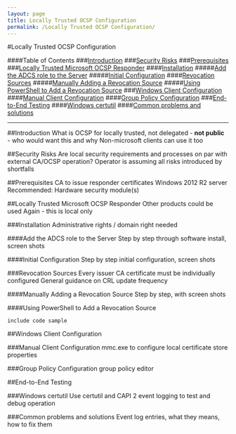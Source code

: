 ```yaml
---
layout: page
title: Locally Trusted OCSP Configuration
permalink: /Locally Trusted OCSP Configuration/
---
```

#Locally Trusted OCSP Configuration

####Table of Contents
###[Introduction](#Introduction-1)
###[Security Risks](#Security-Risks-1)
###[Prerequisites](#Prerequisites-1)
###[Locally Trusted Microsoft OCSP Responder](#Locally-Trusted-Microsoft-OCSP-Responder-1)
####[Installation](#Installation-1)
#####[Add the ADCS role to the Server](#Add-the-ADCS-role-to-the-Server-1)
#####[Initial Configuration](#Initial-Configuration-1)
####[Revocation Sources](#Revocation-Sources-1)
#####[Manually Adding a Revocation Source](#Manually-Adding-a-Revocation-Source-1)
#####[Using PowerShell to Add a Revocation Source](#Using-PowerShell-to-Add-a-Revocation-Source-1)
###[Windows Client Configuration](#Windows-Client-Configuration-1)
####[Manual Client Configuration](#Manual-Client-Configuration-1)
####[Group Policy Configuration](#Group-Policy-Configuration-1)
###[End-to-End Testing](#End-to-End-Testing-1)
####[Windows certutil](#Windows-certutil-1)
####[Common problems and solutions](#Common-problems-and-solutions-1)

----------

##Introduction
What is OCSP
for locally trusted, not delegated - **not public** - who would want this and why
Non-microsoft clients can use it too

##Security Risks
Are local security requirements and processes on par with external CA/OCSP operation?
Operator is assuming all risks introduced by shortfalls

##Prerequisites
CA to issue responder certificates
Windows 2012 R2 server
Recommended: Hardware security module(s)

##Locally Trusted Microsoft OCSP Responder
Other products could be used
Again - this is local only

###Installation
Administrative rights / domain right needed

####Add the ADCS role to the Server
Step by step through software install, screen shots

####Initial Configuration
Step by step initial  configuration, screen shots

###Revocation Sources
Every issuer CA certificate must be individually configured 
General guidance on CRL update frequency

####Manually Adding a Revocation Source
Step by step, with screen shots

####Using PowerShell to Add a Revocation Source

	include code sample

##Windows Client Configuration 

###Manual Client Configuration
mmc.exe to configure local certificate store properties

###Group Policy Configuration
group policy editor

##End-to-End Testing

###Windows certutil
Use certutil and CAPI 2 event logging to test and debug operation

###Common problems and solutions
Event log entries, what they means, how to fix them
